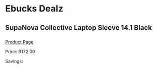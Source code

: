 
# Ebucks Dealz
## SupaNova Collective Laptop Sleeve 14.1 Black
[Product Page](https://www.ebucks.com/web/shop/productSelected.do?prodId=1218234072&catId=1218007340)

Price: R172.00

Savings: 


	